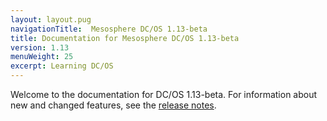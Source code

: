 ```yaml
---
layout: layout.pug
navigationTitle:  Mesosphere DC/OS 1.13-beta
title: Documentation for Mesosphere DC/OS 1.13-beta
version: 1.13
menuWeight: 25
excerpt: Learning DC/OS
---
```


Welcome to the documentation for DC/OS 1.13-beta. For information about new and changed features, see the [release notes](/1.13/release-notes/).
